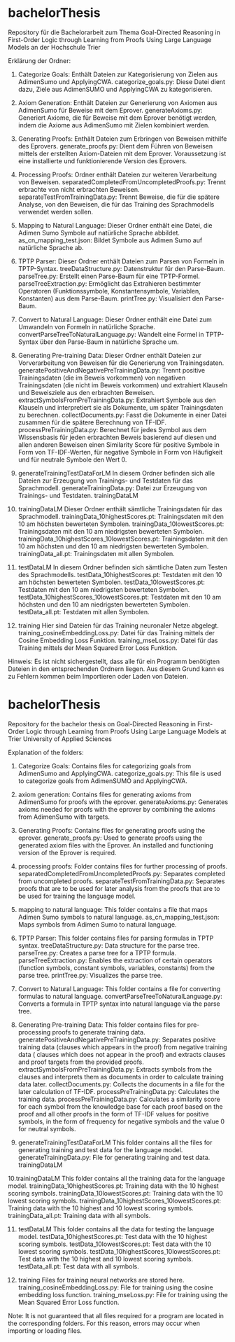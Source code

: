# bachelorThesis
Repository für die Bachelorarbeit zum Thema Goal-Directed Reasoning in First-Order Logic through Learning from Proofs Using Large Language Models an der Hochschule Trier

Erklärung der Ordner:

1. Categorize Goals:
Enthält Dateien zur Kategorisierung von Zielen aus AdimenSumo und ApplyingCWA.
categorize_goals.py: Diese Datei dient dazu, Ziele aus AdimenSUMO und ApplyingCWA zu kategorisieren.

2. Axiom Generation:
Enthält Dateien zur Generierung von Axiomen aus AdimenSumo für Beweise mit dem Eprover.
generateAxioms.py: Generiert Axiome, die für Beweise mit dem Eprover benötigt werden, indem die Axiome aus AdimenSumo mit Zielen kombiniert werden.

3. Generating Proofs:
Enthält Dateien zum Erbringen von Beweisen mithilfe des Eprovers.
generate_proofs.py: Dient dem Führen von Beweisen mittels der erstellten Axiom-Dateien mit dem Eprover. Voraussetzung ist eine installierte und funktionierende Version des Eprovers.

4. Processing Proofs:
Ordner enthält Dateien zur weiteren Verarbeitung von Beweisen.
separatedCompletedFromUncompletedProofs.py: Trennt erbrachte von nicht erbrachten Beweisen.
separateTestFromTrainingData.py: Trennt Beweise, die für die spätere Analyse, von den Beweisen, die für das Training des Sprachmodells verwendet werden sollen.

5. Mapping to Natural Language:
Dieser Ordner enthält eine Datei, die Adimen Sumo Symbole auf natürliche Sprache abbildet.
as_cn_mapping_test.json: Bildet Symbole aus Adimen Sumo auf natürliche Sprache ab.

6. TPTP Parser:
Dieser Ordner enthält Dateien zum Parsen von Formeln in TPTP-Syntax.
treeDataStructure.py: Datenstruktur für den Parse-Baum.
parseTree.py: Erstellt einen Parse-Baum für eine TPTP-Formel.
parseTreeExtraction.py: Ermöglicht das Extrahieren bestimmter Operatoren (Funktionssymbole, Konstantensymbole, Variablen, Konstanten) aus dem Parse-Baum.
printTree.py: Visualisiert den Parse-Baum.

7. Convert to Natural Language:
Dieser Ordner enthält eine Datei zum Umwandeln von Formeln in natürliche Sprache.
convertParseTreeToNaturalLanguage.py: Wandelt eine Formel in TPTP-Syntax über den Parse-Baum in natürliche Sprache um.

8. Generating Pre-training Data:
Dieser Ordner enthält Dateien zur Vorverarbeitung von Beweisen für die Generierung von Trainingsdaten.
generatePositiveAndNegativePreTrainingData.py: Trennt positive Trainingsdaten (die im Beweis vorkommen) von negativen Trainingsdaten (die nicht im Beweis vorkommen) und extrahiert Klauseln und Beweisziele aus den erbrachten Beweisen.
extractSymbolsFromPreTrainingData.py: Extrahiert Symbole aus den Klauseln und interpretiert sie als Dokumente, um später Trainingsdaten zu berechnen.
collectDocuments.py: Fasst die Dokumente in einer Datei zusammen für die spätere Berechnung von TF-IDF.
processPreTrainingData.py: Berechnet für jedes Symbol aus dem Wissensbasis für jeden erbrachten Beweis basierend auf diesen und allen anderen Beweisen einen Similarity Score für positive Symbole in Form von TF-IDF-Werten, für negative Symbole in Form von Häufigkeit und für neutrale Symbole den Wert 0.

9. generateTrainingTestDataForLM
In diesem Ordner befinden sich alle Dateien zur Erzeugung von Trainings- und Testdaten für das Sprachmodell.
generateTrainingData.py: Datei zur Erzeugung von Trainings- und Testdaten.
trainingDataLM

10. trainingDataLM
Dieser Ordner enthält sämtliche Trainingsdaten für das Sprachmodell.
trainingData_10highestScores.pt: Trainingsdaten mit den 10 am höchsten bewerteten Symbolen.
trainingData_10lowestScores.pt: Trainingsdaten mit den 10 am niedrigsten bewerteten Symbolen.
trainingData_10highestScores_10lowestScores.pt: Trainingsdaten mit den 10 am höchsten und den 10 am niedrigsten bewerteten Symbolen.
trainingData_all.pt: Trainingsdaten mit allen Symbolen.

11. testDataLM
In diesem Ordner befinden sich sämtliche Daten zum Testen des Sprachmodells.
testData_10highestScores.pt: Testdaten mit den 10 am höchsten bewerteten Symbolen.
testData_10lowestScores.pt: Testdaten mit den 10 am niedrigsten bewerteten Symbolen.
testData_10highestScores_10lowestScores.pt: Testdaten mit den 10 am höchsten und den 10 am niedrigsten bewerteten Symbolen.
testData_all.pt: Testdaten mit allen Symbolen.

12. training
Hier sind Dateien für das Training neuronaler Netze abgelegt.
training_cosineEmbeddingLoss.py: Datei für das Training mittels der Cosine Embedding Loss Funktion.
training_mseLoss.py: Datei für das Training mittels der Mean Squared Error Loss Funktion.

Hinweis: Es ist nicht sichergestellt, dass alle für ein Programm benötigten Dateien in den entsprechenden Ordnern liegen. Aus diesem Grund kann es zu Fehlern kommen beim Importieren oder Laden von Dateien.

# bachelorThesis
Repository for the bachelor thesis on Goal-Directed Reasoning in First-Order Logic through Learning from Proofs Using Large Language Models at Trier University of Applied Sciences

Explanation of the folders:

1. Categorize Goals:
Contains files for categorizing goals from AdimenSumo and ApplyingCWA.
categorize_goals.py: This file is used to categorize goals from AdimenSUMO and ApplyingCWA.

2. axiom generation:
Contains files for generating axioms from AdimenSumo for proofs with the eprover.
generateAxioms.py: Generates axioms needed for proofs with the eprover by combining the axioms from AdimenSumo with targets.

3. Generating Proofs:
Contains files for generating proofs using the eprover.
generate_proofs.py: Used to generate proofs using the generated axiom files with the Eprover. An installed and functioning version of the Eprover is required.

4. processing proofs:
Folder contains files for further processing of proofs.
separatedCompletedFromUncompletedProofs.py: Separates completed from uncompleted proofs.
separateTestFromTrainingData.py: Separates proofs that are to be used for later analysis from the proofs that are to be used for training the language model.

5. mapping to natural language:
This folder contains a file that maps Adimen Sumo symbols to natural language.
as_cn_mapping_test.json: Maps symbols from Adimen Sumo to natural language.

6. TPTP Parser:
This folder contains files for parsing formulas in TPTP syntax.
treeDataStructure.py: Data structure for the parse tree.
parseTree.py: Creates a parse tree for a TPTP formula.
parseTreeExtraction.py: Enables the extraction of certain operators (function symbols, constant symbols, variables, constants) from the parse tree.
printTree.py: Visualizes the parse tree.

7. Convert to Natural Language:
This folder contains a file for converting formulas to natural language.
convertParseTreeToNaturalLanguage.py: Converts a formula in TPTP syntax into natural language via the parse tree.

8. Generating Pre-training Data:
This folder contains files for pre-processing proofs to generate training data.
generatePositiveAndNegativePreTrainingData.py: Separates positive training data (clauses which appears in the proof) from negative training data ( clauses which does not appear in the proof) and extracts clauses and proof targets from the provided proofs.
extractSymbolsFromPreTrainingData.py: Extracts symbols from the clauses and interprets them as documents in order to calculate training data later.
collectDocuments.py: Collects the documents in a file for the later calculation of TF-IDF.
processPreTrainingData.py: Calculates the training data.
processPreTrainingData.py: Calculates a similarity score for each symbol from the knowledge base for each proof based on the proof and all other proofs in the form of TF-IDF values for positive symbols, in the form of frequency for negative symbols and the value 0 for neutral symbols.

9. generateTrainingTestDataForLM
This folder contains all the files for generating training and test data for the language model.
generateTrainingData.py: File for generating training and test data.
trainingDataLM

10.trainingDataLM
This folder contains all the training data for the language model.
trainingData_10highestScores.pt: Training data with the 10 highest scoring symbols.
trainingData_10lowestScores.pt: Training data with the 10 lowest scoring symbols.
trainingData_10highestScores_10lowestScores.pt: Training data with the 10 highest and 10 lowest scoring symbols.
trainingData_all.pt: Training data with all symbols.

11. testDataLM
This folder contains all the data for testing the language model.
testData_10highestScores.pt: Test data with the 10 highest scoring symbols.
testData_10lowestScores.pt: Test data with the 10 lowest scoring symbols.
testData_10highestScores_10lowestScores.pt: Test data with the 10 highest and 10 lowest scoring symbols.
testData_all.pt: Test data with all symbols.

12. training
Files for training neural networks are stored here.
training_cosineEmbeddingLoss.py: File for training using the cosine embedding loss function.
training_mseLoss.py: File for training using the Mean Squared Error Loss function.

Note: It is not guaranteed that all files required for a program are located in the corresponding folders. For this reason, errors may occur when importing or loading files.
